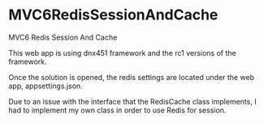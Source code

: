 # MVC6RedisSessionAndCache
MVC6 Redis Session And Cache

This web app is using dnx451 framework and the rc1 versions of the framework.

Once the solution is opened, the redis settings are located under the web app, appsettings.json.

Due to an issue with the interface that the RedisCache class implements, I had to implement my own class in order to use Redis for session.




